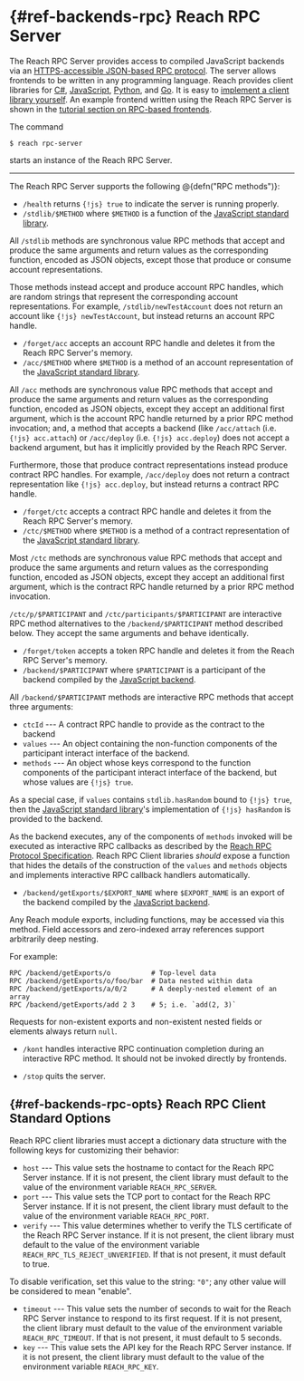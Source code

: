 


# {#ref-backends-rpc} Reach RPC Server

The Reach RPC Server provides access to compiled JavaScript backends via an [HTTPS-accessible JSON-based RPC protocol](##ref-backends-rpc-proto).
The server allows frontends to be written in any programming language.
Reach provides client libraries for
[C#](##ref-frontends-rpc-cs),
[JavaScript](##ref-frontends-rpc-js),
[Python](##ref-frontends-rpc-py), and
[Go](##ref-frontends-rpc-go).
It is easy to [implement a client library yourself](##ref-backends-rpc-client).
An example frontend written using the Reach RPC Server is shown in the [tutorial section on RPC-based frontends](##tut-7-rpc).

The command 
```
$ reach rpc-server
```
 starts an instance of the Reach RPC Server.

---

The Reach RPC Server supports the following @{defn("RPC methods")}:

+ `/health` returns `{!js} true` to indicate the server is running properly.
+ `/stdlib/$METHOD` where `$METHOD` is a function of the [JavaScript standard library](##ref-frontends-js).

All `/stdlib` methods are synchronous value RPC methods that accept and produce the same arguments and return values as the corresponding function, encoded as JSON objects, except those that produce or consume account representations.

Those methods instead accept and produce account RPC handles, which are random strings that represent the corresponding account representations.
For example, `/stdlib/newTestAccount` does not return an account like `{!js} newTestAccount`, but instead returns an account RPC handle.

+ `/forget/acc` accepts an account RPC handle and deletes it from the Reach RPC Server's memory.
+ `/acc/$METHOD` where `$METHOD` is a method of an account representation of the [JavaScript standard library](##ref-frontends-js).

All `/acc` methods are synchronous value RPC methods that accept and produce the same arguments and return values as the corresponding function, encoded as JSON objects, except they accept an additional first argument, which is the account RPC handle returned by a prior RPC method invocation; and, a method that accepts a backend (like `/acc/attach` (i.e. `{!js} acc.attach`) or `/acc/deploy` (i.e. `{!js} acc.deploy`) does not accept a backend argument, but has it implicitly provided by the Reach RPC Server.

Furthermore, those that produce contract representations instead produce contract RPC handles.
For example, `/acc/deploy` does not return a contract representation like `{!js} acc.deploy`, but instead returns a contract RPC handle.

+ `/forget/ctc` accepts a contract RPC handle and deletes it from the Reach RPC Server's memory.
+ `/ctc/$METHOD` where `$METHOD` is a method of a contract representation of the [JavaScript standard library](##ref-frontends-js).

Most `/ctc` methods are synchronous value RPC methods that accept and produce the same arguments and return values as the corresponding function, encoded as JSON objects, except they accept an additional first argument, which is the contract RPC handle returned by a prior RPC method invocation.

`/ctc/p/$PARTICIPANT` and `/ctc/participants/$PARTICIPANT` are interactive RPC method alternatives to the `/backend/$PARTICIPANT` method described below.
They accept the same arguments and behave identically.

+ `/forget/token` accepts a token RPC handle and deletes it from the Reach RPC Server's memory.
+ `/backend/$PARTICIPANT` where `$PARTICIPANT` is a participant of the backend compiled by the [JavaScript backend](##ref-backends-js).

All `/backend/$PARTICIPANT` methods are interactive RPC methods that accept three arguments:
+ `ctcId` --- A contract RPC handle to provide as the contract to the backend
+ `values` --- An object containing the non-function components of the participant interact interface of the backend.
+ `methods` --- An object whose keys correspond to the function components of the participant interact interface of the backend, but whose values are `{!js} true`.


As a special case, if `values` contains `stdlib.hasRandom` bound to `{!js} true`, then the [JavaScript standard library](##ref-frontends-js)'s implementation of `{!js} hasRandom` is provided to the backend.

As the backend executes, any of the components of `methods` invoked will be executed as interactive RPC callbacks as described by the [Reach RPC Protocol Specification](##ref-backends-rpc-proto).
Reach RPC Client libraries _should_ expose a function that hides the details of the construction of the `values` and `methods` objects and implements interactive RPC callback handlers automatically.

+ `/backend/getExports/$EXPORT_NAME` where `$EXPORT_NAME` is an export of the backend compiled by the [JavaScript backend](##ref-backends-js).

Any Reach module exports, including functions, may be accessed via this method.
Field accessors and zero-indexed array references support arbitrarily deep nesting.

For example:
```
RPC /backend/getExports/o          # Top-level data
RPC /backend/getExports/o/foo/bar  # Data nested within data
RPC /backend/getExports/a/0/2      # A deeply-nested element of an array
RPC /backend/getExports/add 2 3    # 5; i.e. `add(2, 3)`
```


Requests for non-existent exports and non-existent nested fields or elements always return `null`.
+ `/kont` handles interactive RPC continuation completion during an interactive RPC method.
It should not be invoked directly by frontends.

+ `/stop` quits the server.


## {#ref-backends-rpc-opts} Reach RPC Client Standard Options

Reach RPC client libraries must accept a dictionary data structure with the following keys for customizing their behavior:

+ `host` --- This value sets the hostname to contact for the Reach RPC Server instance.
If it is not present, the client library must default to the value of the environment variable `REACH_RPC_SERVER`.
+ `port` --- This value sets the TCP port to contact for the Reach RPC Server instance.
If it is not present, the client library must default to the value of the environment variable `REACH_RPC_PORT`.
+ `verify` --- This value determines whether to verify the TLS certificate of the Reach RPC Server instance.
If it is not present, the client library must default to the value of the environment variable `REACH_RPC_TLS_REJECT_UNVERIFIED`.
If that is not present, it must default to true.

To disable verification, set this value to the string: `"0"`; any other value will be considered to mean "enable".
+ `timeout` --- This value sets the number of seconds to wait for the Reach RPC Server instance to respond to its first request.
If it is not present, the client library must default to the value of the environment variable `REACH_RPC_TIMEOUT`.
If that is not present, it must default to 5 seconds.
+ `key` --- This value sets the API key for the Reach RPC Server instance.
If it is not present, the client library must default to the value of the environment variable `REACH_RPC_KEY`.




